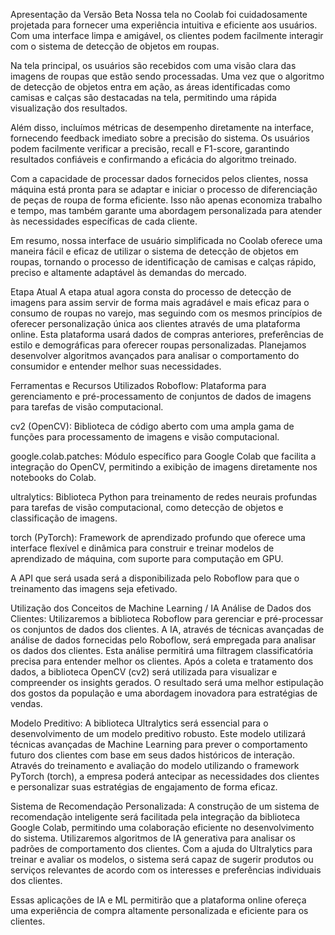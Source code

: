 
Apresentação da Versão Beta
Nossa tela no Coolab foi cuidadosamente projetada para fornecer uma experiência intuitiva e eficiente aos usuários. Com uma interface limpa e amigável, os clientes podem facilmente interagir com o sistema de detecção de objetos em roupas.

Na tela principal, os usuários são recebidos com uma visão clara das imagens de roupas que estão sendo processadas. Uma vez que o algoritmo de detecção de objetos entra em ação, as áreas identificadas como camisas e calças são destacadas na tela, permitindo uma rápida visualização dos resultados.

Além disso, incluímos métricas de desempenho diretamente na interface, fornecendo feedback imediato sobre a precisão do sistema. Os usuários podem facilmente verificar a precisão, recall e F1-score, garantindo resultados confiáveis e confirmando a eficácia do algoritmo treinado.

Com a capacidade de processar dados fornecidos pelos clientes, nossa máquina está pronta para se adaptar e iniciar o processo de diferenciação de peças de roupa de forma eficiente. Isso não apenas economiza trabalho e tempo, mas também garante uma abordagem personalizada para atender às necessidades específicas de cada cliente.

Em resumo, nossa interface de usuário simplificada no Coolab oferece uma maneira fácil e eficaz de utilizar o sistema de detecção de objetos em roupas, tornando o processo de identificação de camisas e calças rápido, preciso e altamente adaptável às demandas do mercado.

Etapa Atual
A etapa atual agora consta do processo de detecção de imagens para assim servir de forma mais agradável e mais eficaz para o consumo de roupas no varejo, mas seguindo com os mesmos princípios de oferecer personalização única aos clientes através de uma plataforma online. Esta plataforma usará dados de compras anteriores, preferências de estilo e demográficas para oferecer roupas personalizadas. Planejamos desenvolver algoritmos avançados para analisar o comportamento do consumidor e entender melhor suas necessidades.

Ferramentas e Recursos Utilizados
Roboflow: Plataforma para gerenciamento e pré-processamento de conjuntos de dados de imagens para tarefas de visão computacional.

cv2 (OpenCV): Biblioteca de código aberto com uma ampla gama de funções para processamento de imagens e visão computacional.

google.colab.patches: Módulo específico para Google Colab que facilita a integração do OpenCV, permitindo a exibição de imagens diretamente nos notebooks do Colab.

ultralytics: Biblioteca Python para treinamento de redes neurais profundas para tarefas de visão computacional, como detecção de objetos e classificação de imagens.

torch (PyTorch): Framework de aprendizado profundo que oferece uma interface flexível e dinâmica para construir e treinar modelos de aprendizado de máquina, com suporte para computação em GPU.

A API que será usada será a disponibilizada pelo Roboflow para que o treinamento das imagens seja efetivado.

Utilização dos Conceitos de Machine Learning / IA
Análise de Dados dos Clientes: Utilizaremos a biblioteca Roboflow para gerenciar e pré-processar os conjuntos de dados dos clientes. A IA, através de técnicas avançadas de análise de dados fornecidas pelo Roboflow, será empregada para analisar os dados dos clientes. Esta análise permitirá uma filtragem classificatória precisa para entender melhor os clientes. Após a coleta e tratamento dos dados, a biblioteca OpenCV (cv2) será utilizada para visualizar e compreender os insights gerados. O resultado será uma melhor estipulação dos gostos da população e uma abordagem inovadora para estratégias de vendas.

Modelo Preditivo: A biblioteca Ultralytics será essencial para o desenvolvimento de um modelo preditivo robusto. Este modelo utilizará técnicas avançadas de Machine Learning para prever o comportamento futuro dos clientes com base em seus dados históricos de interação. Através do treinamento e avaliação do modelo utilizando o framework PyTorch (torch), a empresa poderá antecipar as necessidades dos clientes e personalizar suas estratégias de engajamento de forma eficaz.

Sistema de Recomendação Personalizada: A construção de um sistema de recomendação inteligente será facilitada pela integração da biblioteca Google Colab, permitindo uma colaboração eficiente no desenvolvimento do sistema. Utilizaremos algoritmos de IA generativa para analisar os padrões de comportamento dos clientes. Com a ajuda do Ultralytics para treinar e avaliar os modelos, o sistema será capaz de sugerir produtos ou serviços relevantes de acordo com os interesses e preferências individuais dos clientes.

Essas aplicações de IA e ML permitirão que a plataforma online ofereça uma experiência de compra altamente personalizada e eficiente para os clientes.






